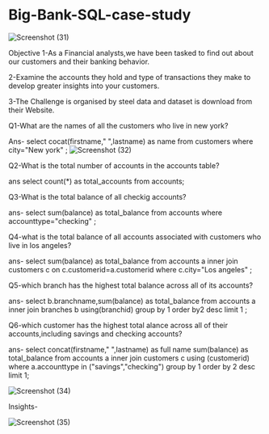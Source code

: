 # Big-Bank-SQL-case-study
![Screenshot (31)](https://github.com/prashant9621/Big-Bank-SQL-case-study/assets/136049491/4a467464-e2d7-405c-843e-42cdc04000ba)


Objective
1-As a Financial analysts,we have been tasked to find out about our customers and their banking behavior.


2-Examine the accounts they hold and type of transactions they make to develop greater insights into your customers.



3-The Challenge is organised by steel data and dataset is download from their Website.


Q1-What are the names of all the customers who live in new york?




Ans-
select cocat(firstname," ",lastname) as name
from customers
where city="New york" ;
![Screenshot (32)](https://github.com/prashant9621/Big-Bank-SQL-case-study/assets/136049491/21f9849b-5a11-43af-a6cd-cfb6a0d1ef90)





Q2-What is the total number of accounts in the accounts table?



ans
select count(*) as total_accounts
from accounts;




Q3-What is the total balance of all checkig accounts?




ans-
select sum(balance) as total_balance
from accounts where accounttype="checking" ;





Q4-what is the total balance of all accounts associated with customers who live in los angeles?





ans-
select sum(balance) as total_balance
from accounts a 
inner join customers c on c.customerid=a.customerid
where c.city="Los angeles" ;






Q5-which branch has the highest total balance across all of its accounts?




ans-
select b.branchname,sum(balance) as total_balance
from accounts a
inner join branches b using(branchid)
group by 1 order by2 desc limit 1 ;







Q6-which customer has the highest total alance across all of their accounts,including savings and checking accounts?





ans-
select concat(firstname," ",lastname) as full name
sum(balance) as total_balance
from accounts a 
inner join customers c using (customerid)
where a.accounttype in ("savings","checking")
group by 1 order by 2 desc limit 1;



![Screenshot (34)](https://github.com/prashant9621/Big-Bank-SQL-case-study/assets/136049491/3f7bb3d6-7fc3-4ce0-bcc5-19622b4ce13b)







Insights-

![Screenshot (35)](https://github.com/prashant9621/Big-Bank-SQL-case-study/assets/136049491/d49e8715-444b-408e-9c21-30ba4ee16dd3)















